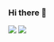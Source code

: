 ### Hi there 👋



<img src="https://img.shields.io/badge/NextJS-#F0F8FF?style=for-the-badge&logo=nextdotjs&logoColor=#FA8072" />


<img src="https://img.shields.io/badge/dynamic/json?url=<URL>&label=<LABEL>&query=<$.DATA.SUBDATA>&color=<COLOR>&prefix=<PREFIX>&suffix=<SUFFIX>" />
